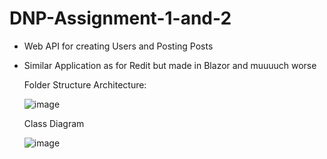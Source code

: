 # DNP-Assignment-1-and-2
- Web API for creating Users and Posting Posts
- Similar Application as for Redit but made in Blazor and muuuuch worse

  
  Folder Structure Architecture:

  ![image](https://github.com/veronikal24/DNP-Assignment-1-and-2/assets/74155407/1b67680c-9896-4c35-a824-7c1489de5338)


  Class Diagram


  ![image](https://github.com/veronikal24/DNP-Assignment-1-and-2/assets/74155407/503f5d86-5764-457a-8c0b-92b7f7ac6bde)





